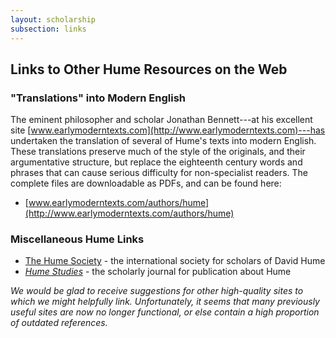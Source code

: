 ```yaml
---
layout: scholarship
subsection: links
---
```

## Links to Other Hume Resources on the Web

### "Translations" into Modern English

The eminent philosopher and scholar Jonathan Bennett---at his excellent site [www.earlymoderntexts.com](http://www.earlymoderntexts.com)---has undertaken the translation of several of Hume's texts into modern English. These translations preserve much of the style of the originals, and their argumentative structure, but replace the eighteenth century words and phrases that can cause serious difficulty for non-specialist readers. The complete files are downloadable as PDFs, and can be found here:

- [www.earlymoderntexts.com/authors/hume](http://www.earlymoderntexts.com/authors/hume)

### Miscellaneous Hume Links

- [The Hume Society](http://www.humesociety.org) - the international society for scholars of David Hume
- [*Hume Studies*](http://www.humestudies.org) - the scholarly journal for publication about Hume

_We would be glad to receive suggestions for other high-quality sites to which we might helpfully link. Unfortunately, it seems that many previously useful sites are now no longer functional, or else contain a high proportion of outdated references._
